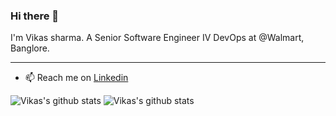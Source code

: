 ### Hi there 👋

I'm Vikas sharma. A Senior Software Engineer IV DevOps at @Walmart, Banglore.


---
- 📫 Reach me on [Linkedin](https://www.linkedin.com/in/vikas-s-87523067/)

![Vikas's github stats](https://github-readme-stats.vercel.app/api/top-langs/?username=vikas-prabhakar&show_icons=true&theme=tokyonight)
![Vikas's github stats](https://github-readme-stats.vercel.app/api?username=vikas-prabhakar&show_icons=true&theme=tokyonight)


<!--
**vikas-prabhakar/vikas-prabhakar** is a ✨ _special_ ✨ repository because its `README.md` (this file) appears on your GitHub profile.

Here are some ideas to get you started:

- 🔭 I’m currently working on multiple projects but most importantly working on myself. 
- 🌱 I’m currently learning ML
- 👯 I’m looking to collaborate on anything that is related to Data. 
- 🤔 I’m looking for help with ...
- 💬 Ask me about what NOT to do. 

- 😄 Pronouns: ...
- ⚡ Fun fact: ...
-->

